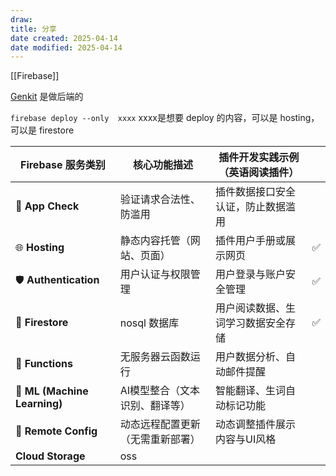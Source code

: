 ```yaml
---
draw:
title: 分享
date created: 2025-04-14
date modified: 2025-04-14
---
```


[[Firebase]]

[Genkit](Genkit.md) 是做后端的

`firebase deploy --only  xxxx`  xxxx是想要 deploy 的内容，可以是 hosting，可以是 firestore

| Firebase 服务类别                | 核心功能描述           | 插件开发实践示例（英语阅读插件）|     |
| ---------------------------- | ---------------- | ----------------- | --- |
| 🔐 **App Check**             | 验证请求合法性、防滥用      | 插件数据接口安全认证，防止数据滥用 |     |
| 🌐 **Hosting**               | 静态内容托管（网站、页面）| 插件用户手册或展示网页       | ✅   |
| 🛡 **Authentication**        | 用户认证与权限管理        | 用户登录与账户安全管理       | ✅   |
| 📂 **Firestore**             | nosql 数据库        | 用户阅读数据、生词学习数据安全存储 | ✅   |
| 🚀 **Functions**             | 无服务器云函数运行        | 用户数据分析、自动邮件提醒     |     |
| 🧠 **ML (Machine Learning)** | AI模型整合（文本识别、翻译等）| 智能翻译、生词自动标记功能     |     |
| 🔄 **Remote Config**         | 动态远程配置更新（无需重新部署）| 动态调整插件展示内容与UI风格   |     |
| **Cloud Storage**            | oss              |                   |     |
